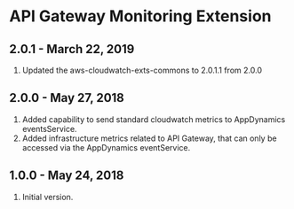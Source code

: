 # API Gateway Monitoring Extension
## 2.0.1 - March 22, 2019
1. Updated the aws-cloudwatch-exts-commons to 2.0.1.1 from 2.0.0

## 2.0.0 - May 27, 2018
1. Added capability to send standard cloudwatch metrics to AppDynamics eventsService.
2. Added infrastructure metrics related to API Gateway, that can only be accessed via the AppDynamics eventService.

## 1.0.0 - May 24, 2018
1. Initial version.





